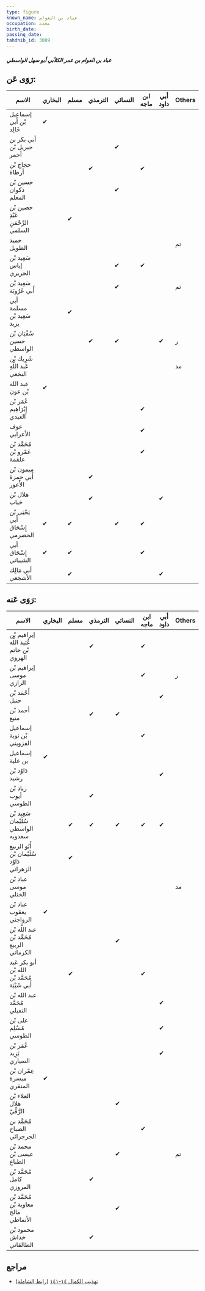 ```yaml
---
type: figure
known_name: عباد بن العوام
occupation: محدث
birth_date:
passing_date:
tahdhib_id: 3089
---
```

##### عباد بن العوام بن عمر الكلأبي أبو سهل الواسطي

## رَوَى عَن:
| الاسم                              | البخاري | مسلم | الترمذي | النسائي | ابن ماجه | أبي داود | Others |
| ---------------------------------- | ------- | ---- | ------- | ------- | -------- | -------- | ------ |
| إسماعيل بْن أَبي خَالِد            | ✔       |      |         |         |          |          |        |
| أبي بكر بن جبريل بْن أحمر          |         |      |         | ✔       |          |          |        |
| حجاج بْن أرطاة                     |         |      | ✔       |         | ✔        |          |        |
| حسين بْن ذكوان المعلم              |         |      |         | ✔       |          |          |        |
| حصين بْن عَبْدِ الرَّحْمَنِ السلمي |         | ✔    |         |         |          |          |        |
| حميد الطويل                        |         |      |         |         |          |          | تم     |
| سَعِيد بْن إياس الجريري            |         |      |         | ✔       | ✔        |          |        |
| سَعِيد بْن أَبي عَرُوبَة           |         |      |         | ✔       |          |          | تم     |
| أبي مسلمة سَعِيد بْن يزيد          |         | ✔    |         |         |          |          |        |
| سُفْيَان بْن حسين الواسطي          |         |      | ✔       | ✔       |          | ✔        | ر      |
| شَرِيك بْن عَبد اللَّهِ النخعي     |         |      |         |         |          |          | مد     |
| عبد الله بْن عون                   | ✔       |      |         |         |          |          |        |
| عُمَر بْن إِبْرَاهِيم العبدي       |         |      |         |         | ✔        |          |        |
| عوف الأعرابي                       |         |      |         |         | ✔        |          |        |
| مُحَمَّد بْن عَمْرو بْن علقمة      |         |      |         |         | ✔        |          |        |
| ميمون بْن أَبي حمزة الأَعور        |         |      | ✔       |         |          |          |        |
| هلال بْن خباب                      |         |      | ✔       |         |          | ✔        |        |
| يَحْيَى بْن أَبي إِسْحَاق الحضرمي  | ✔       | ✔    |         | ✔       | ✔        |          |        |
| أبي إِسْحَاق الشيباني              | ✔       | ✔    |         |         | ✔        |          |        |
| أبي مَالِك الأشجعي                 |         | ✔    |         |         |          | ✔        |        |
## رَوَى عَنه:
| الاسم                                           | البخاري | مسلم | الترمذي | النسائي | ابن ماجه | أبي داود | Others |
| ----------------------------------------------- | ------- | ---- | ------- | ------- | -------- | -------- | ------ |
| إبراهيم بْن عُبَيد اللَّه بْن حاتم الهروي       |         |      | ✔       |         | ✔        |          |        |
| إبراهيم بْن موسى الرازي                         |         |      |         |         | ✔        |          | ر      |
| أَحْمَد بْن حنبل                                |         |      |         |         |          | ✔        |        |
| أحمد بْن منيع                                   |         |      | ✔       | ✔       |          |          |        |
| إسماعيل بْن توبة القزويني                       |         |      |         |         | ✔        |          |        |
| إسماعيل بن علية                                 | ✔       |      |         |         |          |          |        |
| دَاوُد بْن رشيد                                 |         |      |         |         |          | ✔        |        |
| زياد بْن أيوب الطوسي                            |         |      | ✔       |         |          |          |        |
| سَعِيد بْن سُلَيْمان الواسطي سعدويه             |         | ✔    | ✔       | ✔       | ✔        | ✔        |        |
| أَبُو الربيع سُلَيْمان بْن دَاوُد الزهراني      |         | ✔    |         |         |          |          |        |
| عباد بْن موسى الختلي                            |         |      |         |         |          |          | مد     |
| عباد بْن يعقوب الرواجني                         | ✔       |      |         |         |          |          |        |
| عبد اللَّه بْن مُحَمَّد بْن الربيع الكرماني     |         |      |         | ✔       |          |          |        |
| أبو بكر عَبد الله بْن مُحَمَّد بْن أَبي شَيْبَة |         | ✔    |         |         | ✔        |          |        |
| عبد الله بْن مُحَمَّد النفيلي                   |         |      |         |         |          | ✔        |        |
| على بْن مُسْلِم الطوسي                          |         |      |         |         |          | ✔        |        |
| عُمَر بْن يَزِيد السياري                        |         |      |         |         |          | ✔        |        |
| عِمْران بْن ميسرة المنقري                       | ✔       |      |         |         |          |          |        |
| العلاء بْن هلال الرَّقِّيّ                      |         |      |         | ✔       |          |          |        |
| مُحَمَّد بن الصباح الجرجرائي                    |         |      |         |         | ✔        |          |        |
| محمد بْن عيسى بْن الطباع                        |         |      |         | ✔       |          |          | تم     |
| مُحَمَّد بْن كامل المروزي                       |         |      | ✔       |         |          |          |        |
| مُحَمَّد بْن معاوية بْن مالج الأنماطي           |         |      |         | ✔       |          |          |        |
| محمود بْن خداش الطالقاني                        |         |      | ✔       |         |          |          |        |
## مراجع
- [تهذيب الكمال ١٤-١٤١](obsidian://open?vault=Tahdhib-al-Kamal&file=Figures/٣٠٨٩-عباد%20بن%20العوام%20بن%20عمر%20الكلأبي%20أبو%20سهل%20الواسطي) ([رابط الشاملة](https://shamela.ws/book/3722/7069))